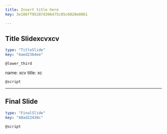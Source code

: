 ```yaml
---
title: Insert title here
key: 3e106ff95287d396475c05c6020e0061

---
```

## Title Slidexcvxcv

```yaml
type: "TitleSlide"
key: "4aed2364ee"
```

`@lower_third`

name: xcv
title: xc


`@script`



---
## Final Slide

```yaml
type: "FinalSlide"
key: "48ad22430c"
```

`@script`


